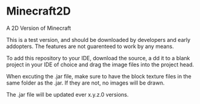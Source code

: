 Minecraft2D
===========

A 2D Version of Minecraft

This is a test version, and should be downloaded by developers
and early addopters. The features are not guarenteed to work
by any means.

To add this repository to your IDE, download the source, a
dd it to a blank project in your IDE of choice and drag the 
image files into the project head.

When excuting the .jar file, make sure to have the block
texture files in the same folder as the .jar. If they 
are not, no images will be drawn.

The .jar file will be updated ever x.y.z.0 versions.
